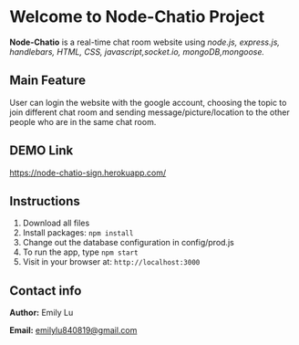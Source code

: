# Welcome to Node-Chatio Project #



**Node-Chatio** is a real-time chat room website using *node.js, express.js, handlebars, HTML, CSS, javascript,socket.io, mongoDB,mongoose.*


## Main Feature ##

User can login the website with the google account, choosing the topic to join different chat room and sending message/picture/location to the other people who are in the same chat room.



## DEMO Link ##
https://node-chatio-sign.herokuapp.com/


## Instructions ##
1. Download all files
2. Install packages: `npm install`
3. Change out the database configuration in config/prod.js
4. To run the app, type `npm start`
6. Visit in your browser at: `http://localhost:3000`


## Contact info ##
**Author:** Emily Lu

**Email:** emilylu840819@gmail.com

